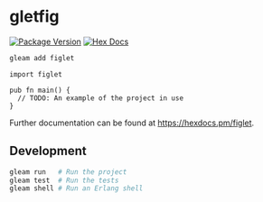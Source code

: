 # gletfig

[![Package Version](https://img.shields.io/hexpm/v/figlet)](https://hex.pm/packages/figlet)
[![Hex Docs](https://img.shields.io/badge/hex-docs-ffaff3)](https://hexdocs.pm/figlet/)

```sh
gleam add figlet
```
```gleam
import figlet

pub fn main() {
  // TODO: An example of the project in use
}
```

Further documentation can be found at <https://hexdocs.pm/figlet>.

## Development

```sh
gleam run   # Run the project
gleam test  # Run the tests
gleam shell # Run an Erlang shell
```
